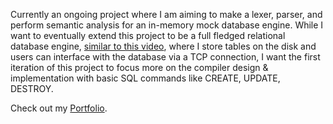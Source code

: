 Currently an ongoing project where I am aiming to make a lexer, parser, and perform semantic analysis for an in-memory mock database engine. While I want to eventually extend this project to be a full fledged relational database engine, [similar to this video]([url](https://youtu.be/5Pc18ge9ohI?si=yqO0x9kQlstSBQu5)), where I store tables on the disk and users can interface with the database via a TCP connection, I want the first iteration of this project to focus more on the compiler design & implementation with basic SQL commands like CREATE, UPDATE, DESTROY. 

Check out my [Portfolio](https://rohanmengle.dev).
